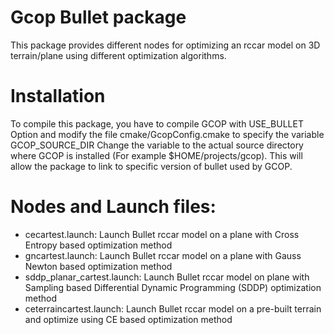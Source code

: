 # Gcop Bullet package
This package provides different nodes for optimizing an rccar model on 3D terrain/plane using different optimization algorithms.

# Installation
 To compile this package, you have to compile GCOP with USE_BULLET Option and modify the file cmake/GcopConfig.cmake to specify the variable GCOP_SOURCE_DIR 
Change the variable to the actual source directory where GCOP is installed (For example $HOME/projects/gcop). This will allow the package to link to specific version of bullet used by GCOP.

# Nodes and Launch files:

* cecartest.launch: Launch Bullet rccar model on a plane with Cross Entropy based optimization method
* gncartest.launch: Launch Bullet rccar model on a plane with Gauss Newton based optimization method
* sddp_planar_cartest.launch: Launch Bullet rccar model on plane with Sampling based Differential Dynamic Programming (SDDP) optimization method
* ceterraincartest.launch: Launch Bullet rccar model on a pre-built terrain and optimize using CE based optimization method
<!-- http://stackoverflow.com/questions/653454/how-do-you-make-git-ignore-files-without-using-gitignore : For ignoring GcopBullet.cmake -->
